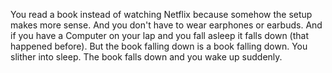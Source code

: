You read a book instead of watching Netflix because somehow the setup makes more sense. And you don't have to wear earphones or earbuds. And if you have a Computer on your lap and you fall asleep it falls down (that happened before). But the book falling down is a book falling down. You slither into sleep. The book falls down and you wake up suddenly.